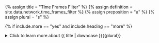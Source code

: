 <!-- TITLE AND DEFINITION starts -->

{% assign title = "Time Frames Filter" %}
{% assign definition = site.data.network.time_frames_filter %}
{% assign preposition = "a" %}
{% assign plural = "s" %}

<!--------------------------------------------- TITLE AND DEFINITION ends -->

{% if include.more == "yes" and include.heading == "more" %}
<details class='detailsCollapsible'><summary class='nobr'>Click to learn more about {{ title | downcase }}{{plural}}
</summary>
{% endif %}

{% if include.heading != "" and include.heading != "more" %}
{{include.heading}} {{title}}
{% endif %}

{% if include.icon != "no" %} 

{% if include.table == "yes" and include.icon != "no" %}
<table class='definitionTable'><tr><td>
{% endif %}

<img src='images/icons/nodes/png{{include.icon}}/{{ title | downcase | replace: " ", "-" }}.png' />

{% if include.table == "yes" and include.icon != "no" %}
</td><td>
{% endif %}

{% endif %}

{% if include.definition == "bold" %}
<strong>{{ definition }}</strong>
{% else %}
{% if include.definition != "no" %}
{{ definition }}
{% endif %}
{% endif %}

{% if include.table == "yes" and include.icon != "no" %}
</td></tr></table>
{% endif %}

{% if include.more == "yes" and include.content == "more" and include.heading != "more" %}
<details class='detailsCollapsible'><summary class='nobr'>Click to learn more about {{ title | downcase }}{{plural}}
</summary>
{% endif %}

{% if include.content != "no" %}

<!--------------------------------------------- CONTENT starts -->

Limiting the number of time frames calculated by any given indicator to the few that may be required by a particular trading system has a significant positive impact on performance: it reduces the load on the CPU, the memory requirements, and the requirements of storage space, in proportion with the time frames you remove.

When a time frames filter is set up, a ```Time.Frames.json``` file is created by the indicator process in the corresponding output folder. This file is read by others&mdashsuch as the charting system&mdash;to get the information regarding which time frames are available and which are not, to avoid reporting errors.

{% include important.html content="Before applying a time frames filter or changing the configuration, that is, changing which time frames are produced and which are not, it is highly recommended to delete the data corresponding to the affected indicator, to avoid inconsistencies in the data that may later cause confusion." %}

{% include note.html content="See the configuration for further details." %}

<!--------------------------------------------- CONTENT ends -->

{% endif %}

{% if include.more == "yes" and include.content != "more" and include.heading != "more" %}
<details class='detailsCollapsible'><summary class='nobr'>Click to learn more about {{ title | downcase }}{{plural}}
</summary>
{% endif %}

{% if include.adding != "" %}

{{include.adding}} Adding {{preposition}} {{title}} Node

<!--------------------------------------------- ADDING starts -->

To add the {{ title | downcase }} node, select *Add {{ title }}* on the parent node menu. 

<!-- ADDING ends -->

{% endif %}

{% if include.configuring != "" %}

{{include.configuring}} Configuring the {{title}}

<!-- CONFIGURING starts -->

Select *Configure* on the menu to access the configuration.

```json
{ 
"dailyTimeFrames": [ "45-min", "40-min", "30-min", "20-min", "15-min", "10-min", "05-min", "04-min", "03-min", "02-min", "01-min" ],
"marketTimeFrames": [ "24-hs", "12-hs", "08-hs", "06-hs", "04-hs", "03-hs", "02-hs", "01-hs"]
}
```

* ```dailyTimeFrames``` features the time frames corresponding to the *daily files* type of data structure; in practical terms, the time frames below one hour.

* ```marketTimeFrames``` features the time frames corresponding to the *market files* type of data structure; in practical terms, the time frames of one hour and above.

{% include tip.html content="Remove the time frames you are not interested in, making sure the JSON file is still valid." %}

<!--------------------------------------------- CONFIGURING ends -->

{% endif %}

{% if include.starting != "" %}

{{include.starting}} Starting {{preposition}} {{title}}

<!--------------------------------------------- STARTING starts -->

XXXXXXXXXXXXXXXXXXXXXXXXXXXXXXXXXXXXXXXXXXXXXXXXXXXXXX

<!--------------------------------------------- STARTING ends -->

{% endif %}

{% if include.more == "yes" %}
</details>
{% endif %}

